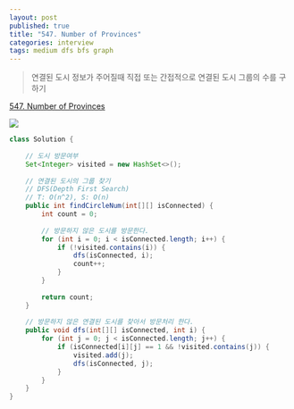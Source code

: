 ```yaml
---
layout: post
published: true
title: "547. Number of Provinces"
categories: interview
tags: medium dfs bfs graph
---
```


> 연결된 도시 정보가 주어질때 직접 또는 간접적으로 연결된 도시 그룹의 수를 구하기

[547. Number of Provinces](https://leetcode.com/problems/number-of-provinces/)

![](https://assets.leetcode.com/uploads/2020/12/24/graph1.jpg)

```java
class Solution {
    
    // 도시 방문여부
    Set<Integer> visited = new HashSet<>();
    
    // 연결된 도시의 그룹 찾기
    // DFS(Depth First Search)
    // T: O(n^2), S: O(n)
    public int findCircleNum(int[][] isConnected) {
        int count = 0;
        
        // 방문하지 않은 도시를 방문한다.
        for (int i = 0; i < isConnected.length; i++) {
            if (!visited.contains(i)) {
                dfs(isConnected, i);
                count++;
            }
        }
        
        return count;
    }
        
    // 방문하지 않은 연결된 도시를 찾아서 방문처리 한다.
    public void dfs(int[][] isConnected, int i) {
        for (int j = 0; j < isConnected.length; j++) {
            if (isConnected[i][j] == 1 && !visited.contains(j)) {
                visited.add(j);
                dfs(isConnected, j);
            }
        }
    }
}
```